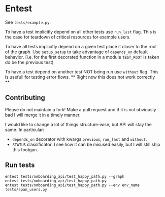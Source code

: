 # Entest
See `tests/example.py`.

To have a test implicitly depend on all other tests use `run_last` flag. This is the case for teardown of critical resources for example users.

To have all tests implicitly depend on a given test place it closer to the root of the graph.
Use `setup_setup` to take advantage of `depends_on` default behavior. (i.e. for the first decorated function in a module `TEST_ROOT` is taken do be the previous test)

To have a test depend on another test NOT being run use `without` flag. This is usefull for testing error flows.
** Right now this does not work correctly **

## Contributing
Please do not maintain a fork! Make a pull request and if it is not obviously bad I will merge it in a timely manner.

I would like to change a lot of things structure-wise, but API will stay the same. In particular:
- `depends_on` decorator with kwargs `previous`, `run_last` and `without`.
- `STATUS` classificator. I see how it can be misused easily, but I will still ship this footgun.

## Run tests
```
entest tests/onboarding_api/test_happy_path.py --graph
entest tests/onboarding_api/test_happy_path.py
entest tests/onboarding_api/test_happy_path.py --env env_name tests/spam_users.py
```
